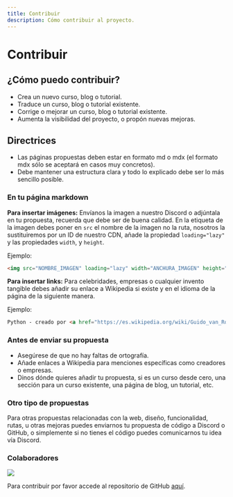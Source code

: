 ```yaml
---
title: Contribuir
description: Cómo contribuir al proyecto.
---
```


**Contribuir**
=====================

## ¿Cómo puedo contribuir?
 - Crea un nuevo curso, blog o tutorial.
 - Traduce un curso, blog o tutorial existente.
 - Corrige o mejorar un curso, blog o tutorial existente.
 - Aumenta la visibilidad del proyecto, o propón nuevas mejoras.

## Directrices
 - Las páginas propuestas deben estar en formato md o mdx (el formato mdx sólo se aceptará en casos muy concretos).
 - Debe mantener una estructura clara y todo lo explicado debe ser lo más sencillo posible.

### En tu página markdown
**Para insertar imágenes:** Envíanos la imagen a nuestro Discord o adjúntala en tu propuesta, recuerda que debe ser de buena calidad. En la etiqueta de la imagen debes poner en `src` el nombre de la imagen no la ruta, nosotros la sustituiremos por un ID de nuestro CDN, añade la propiedad `loading="lazy"` y las propiedades `width`, y `height`.

Ejemplo:
```html
<img src="NOMBRE_IMAGEN" loading="lazy" width="ANCHURA_IMAGEN" height="ALTURA_IMAGEN">
```

**Para insertar links:** Para celebridades, empresas o cualquier invento tangible debes añadir su enlace a Wikipedia si existe y en el idioma de la página de la siguiente manera.

Ejemplo:
```html
Python - creado por <a href="https://es.wikipedia.org/wiki/Guido_van_Rossum" target="_blank">Guido van Rossum</a>.
```

### Antes de enviar su propuesta
 - Asegúrese de que no hay faltas de ortografía.
 - Añade enlaces a Wikipedia para menciones específicas como creadores o empresas.
 - Dinos dónde quieres añadir tu propuesta, si es un curso desde cero, una sección para un curso existente, una página de blog, un tutorial, etc.

### Otro tipo de propuestas
Para otras propuestas relacionadas con la web, diseño, funcionalidad, rutas, u otras mejoras puedes enviarnos tu propuesta de código a Discord o GitHub, o simplemente si no tienes el código puedes comunicarnos tu idea vía Discord.

### Colaboradores
<a href="https://github.com/TPEOficial/veloz/graphs/contributors">
<img src="https://contrib.rocks/image?repo=TPEOficial/veloz" class="not-center" />
</a>

Para contribuir por favor accede al repositorio de GitHub [aquí](https://github.com/TPEOficial/veloz).